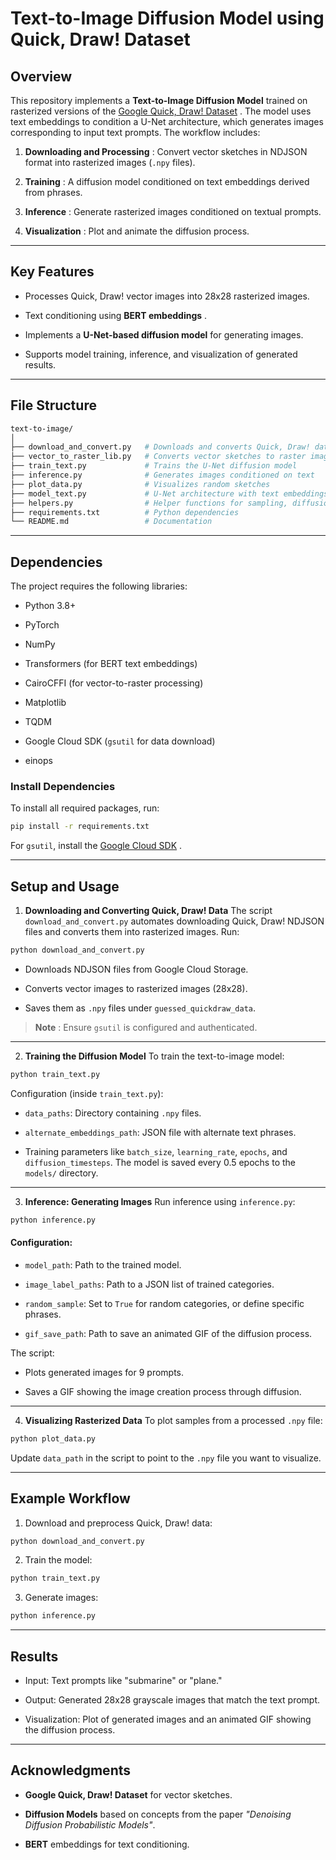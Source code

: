 # Text-to-Image Diffusion Model using Quick, Draw! Dataset 

## Overview 
This repository implements a **Text-to-Image Diffusion Model**  trained on rasterized versions of the [Google Quick, Draw! Dataset]() . The model uses text embeddings to condition a U-Net architecture, which generates images corresponding to input text prompts.
The workflow includes:
 
1. **Downloading and Processing** : Convert vector sketches in NDJSON format into rasterized images (`.npy` files).
 
2. **Training** : A diffusion model conditioned on text embeddings derived from phrases.
 
3. **Inference** : Generate rasterized images conditioned on textual prompts.
 
4. **Visualization** : Plot and animate the diffusion process.


---


## Key Features 

- Processes Quick, Draw! vector images into 28x28 rasterized images.
 
- Text conditioning using **BERT embeddings** .
 
- Implements a **U-Net-based diffusion model**  for generating images.

- Supports model training, inference, and visualization of generated results.


---


## File Structure 


```graphql
text-to-image/
│
├── download_and_convert.py   # Downloads and converts Quick, Draw! data
├── vector_to_raster_lib.py   # Converts vector sketches to raster images
├── train_text.py             # Trains the U-Net diffusion model
├── inference.py              # Generates images conditioned on text
├── plot_data.py              # Visualizes random sketches
├── model_text.py             # U-Net architecture with text embeddings
├── helpers.py                # Helper functions for sampling, diffusion, etc.
├── requirements.txt          # Python dependencies
└── README.md                 # Documentation
```


---


## Dependencies 

The project requires the following libraries:

- Python 3.8+

- PyTorch

- NumPy

- Transformers (for BERT text embeddings)

- CairoCFFI (for vector-to-raster processing)

- Matplotlib

- TQDM
 
- Google Cloud SDK (`gsutil` for data download)

- einops

### Install Dependencies 

To install all required packages, run:


```bash
pip install -r requirements.txt
```
For `gsutil`, install the [Google Cloud SDK]() .

---


## Setup and Usage 
1. **Downloading and Converting Quick, Draw! Data** The script `download_and_convert.py` automates downloading Quick, Draw! NDJSON files and converts them into rasterized images.
Run:


```bash
python download_and_convert.py
```

- Downloads NDJSON files from Google Cloud Storage.

- Converts vector images to rasterized images (28x28).
 
- Saves them as `.npy` files under `guessed_quickdraw_data`.

> **Note** : Ensure `gsutil` is configured and authenticated.

---

2. **Training the Diffusion Model** 
To train the text-to-image model:


```bash
python train_text.py
```
Configuration (inside `train_text.py`): 
- `data_paths`: Directory containing `.npy` files.
 
- `alternate_embeddings_path`: JSON file with alternate text phrases.
 
- Training parameters like `batch_size`, `learning_rate`, `epochs`, and `diffusion_timesteps`.
The model is saved every 0.5 epochs to the `models/` directory.

---

3. **Inference: Generating Images** Run inference using `inference.py`:

```bash
python inference.py
```

#### Configuration: 
 
- `model_path`: Path to the trained model.
 
- `image_label_paths`: Path to a JSON list of trained categories.
 
- `random_sample`: Set to `True` for random categories, or define specific phrases.
 
- `gif_save_path`: Path to save an animated GIF of the diffusion process.

The script:

- Plots generated images for 9 prompts.

- Saves a GIF showing the image creation process through diffusion.


---

4. **Visualizing Rasterized Data** To plot samples from a processed `.npy` file:

```bash
python plot_data.py
```
Update `data_path` in the script to point to the `.npy` file you want to visualize.

---


## Example Workflow 
 
1. Download and preprocess Quick, Draw! data:


```bash
python download_and_convert.py
```
 
2. Train the model:


```bash
python train_text.py
```
 
3. Generate images:


```bash
python inference.py
```


---


## Results 

- Input: Text prompts like "submarine" or "plane."

- Output: Generated 28x28 grayscale images that match the text prompt.

- Visualization: Plot of generated images and an animated GIF showing the diffusion process.


---


## Acknowledgments 
 
- **Google Quick, Draw! Dataset**  for vector sketches.
 
- **Diffusion Models**  based on concepts from the paper *"Denoising Diffusion Probabilistic Models"*.
 
- **BERT**  embeddings for text conditioning.
